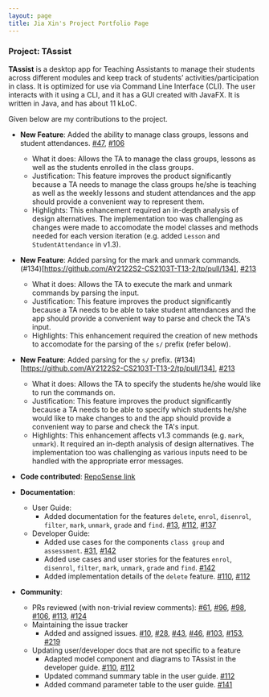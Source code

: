```yaml
---
layout: page
title: Jia Xin's Project Portfolio Page
---
```


### Project: TAssist

**TAssist** is a desktop app for Teaching Assistants to manage their students across different modules and keep track of students’ activities/participation in class. It is optimized for use via Command Line Interface (CLI). The user interacts with it using a CLI, and it has a GUI created with JavaFX. It is written in Java, and has about 11 kLoC.

Given below are my contributions to the project.

* **New Feature**: Added the ability to manage class groups, lessons and student attendances. [\#47](https://github.com/AY2122S2-CS2103T-T13-2/tp/pull/47), [\#106](https://github.com/AY2122S2-CS2103T-T13-2/tp/pull/106)
  * What it does: Allows the TA to manage the class groups, lessons as well as the students enrolled in the class groups.
  * Justification: This feature improves the product significantly because a TA needs to manage the class groups he/she is teaching as well as the weekly lessons and student attendances and the app should provide a convenient way to represent them.
  * Highlights: This enhancement required an in-depth analysis of design alternatives. The implementation too was challenging as changes were made to accomodate the model classes and methods needed for each version iteration (e.g. added `Lesson` and `StudentAttendance` in v1.3).

* **New Feature**: Added parsing for the mark and unmark commands. (\#134)[https://github.com/AY2122S2-CS2103T-T13-2/tp/pull/134], [\#213](https://github.com/AY2122S2-CS2103T-T13-2/tp/pull/213)
  * What it does: Allows the TA to execute the mark and unmark commands by parsing the input.
  * Justification: This feature improves the product significantly because a TA needs to be able to take student attendances and the app should provide a convenient way to parse and check the TA's input.
  * Highlights: This enhancement required the creation of new methods to accomodate for the parsing of the `s/` prefix (refer below).

* **New Feature**: Added parsing for the `s/` prefix. (\#134)[https://github.com/AY2122S2-CS2103T-T13-2/tp/pull/134], [\#213](https://github.com/AY2122S2-CS2103T-T13-2/tp/pull/213)
  * What it does: Allows the TA to specify the students he/she would like to run the commands on.
  * Justification: This feature improves the product significantly because a TA needs to be able to specify which students he/she would like to make changes to and the app should provide a convenient way to parse and check the TA's input.
  * Highlights: This enhancement affects v1.3 commands (e.g. `mark`, `unmark`). It required an in-depth analysis of design alternatives. The implementation too was challenging as various inputs need to be handled with the appropriate error messages.

* **Code contributed**: [RepoSense link](https://nus-cs2103-ay2122s2.github.io/tp-dashboard/?search=jxt00&sort=groupTitle&sortWithin=title&timeframe=commit&mergegroup=&groupSelect=groupByRepos&breakdown=true&checkedFileTypes=docs~functional-code~test-code~other&since=2022-02-18)

* **Documentation**:
  * User Guide:
    * Added documentation for the features `delete`, `enrol`, `disenrol`, `filter`, `mark`, `unmark`, `grade` and `find`. [\#13](https://github.com/AY2122S2-CS2103T-T13-2/tp/pull/13), [\#112](https://github.com/AY2122S2-CS2103T-T13-2/tp/pull/112), [\#137](https://github.com/AY2122S2-CS2103T-T13-2/tp/pull/137)
  * Developer Guide:
    * Added use cases for the components `class group` and `assessment`. [\#31](https://github.com/AY2122S2-CS2103T-T13-2/tp/pull/31), [\#142](https://github.com/AY2122S2-CS2103T-T13-2/tp/pull/142)
    * Added use cases and user stories for the features `enrol`, `disenrol`, `filter`, `mark`, `unmark`, `grade` and `find`. [\#142](https://github.com/AY2122S2-CS2103T-T13-2/tp/pull/142)
    * Added implementation details of the `delete` feature. [\#110](https://github.com/AY2122S2-CS2103T-T13-2/tp/pull/110), [\#112](https://github.com/AY2122S2-CS2103T-T13-2/tp/pull/112)

* **Community**:
  * PRs reviewed (with non-trivial review comments): [\#61](https://github.com/AY2122S2-CS2103T-T13-2/tp/pull/61), [\#96](https://github.com/AY2122S2-CS2103T-T13-2/tp/pull/96), [\#98](https://github.com/AY2122S2-CS2103T-T13-2/tp/pull/98), [\#106](https://github.com/AY2122S2-CS2103T-T13-2/tp/pull/106), [\#113](https://github.com/AY2122S2-CS2103T-T13-2/tp/pull/113), [\#124](https://github.com/AY2122S2-CS2103T-T13-2/tp/pull/124)
  * Maintaining the issue tracker
    * Added and assigned issues. [\#10](https://github.com/AY2122S2-CS2103T-T13-2/tp/issues/10), [\#28](https://github.com/AY2122S2-CS2103T-T13-2/tp/issues/28), [\#43](https://github.com/AY2122S2-CS2103T-T13-2/tp/issues/43), [\#46](https://github.com/AY2122S2-CS2103T-T13-2/tp/issues/46), [\#103](https://github.com/AY2122S2-CS2103T-T13-2/tp/issues/103), [\#153](https://github.com/AY2122S2-CS2103T-T13-2/tp/issues/153), [\#219](https://github.com/AY2122S2-CS2103T-T13-2/tp/issues/219)
  * Updating user/developer docs that are not specific to a feature
    * Adapted model component and diagrams to TAssist in the developer guide. [\#110](https://github.com/AY2122S2-CS2103T-T13-2/tp/pull/110), [\#112](https://github.com/AY2122S2-CS2103T-T13-2/tp/pull/112)
    * Updated command summary table in the user guide. [\#112](https://github.com/AY2122S2-CS2103T-T13-2/tp/pull/112)
    * Added command parameter table to the user guide. [\#141](https://github.com/AY2122S2-CS2103T-T13-2/tp/pull/141)
